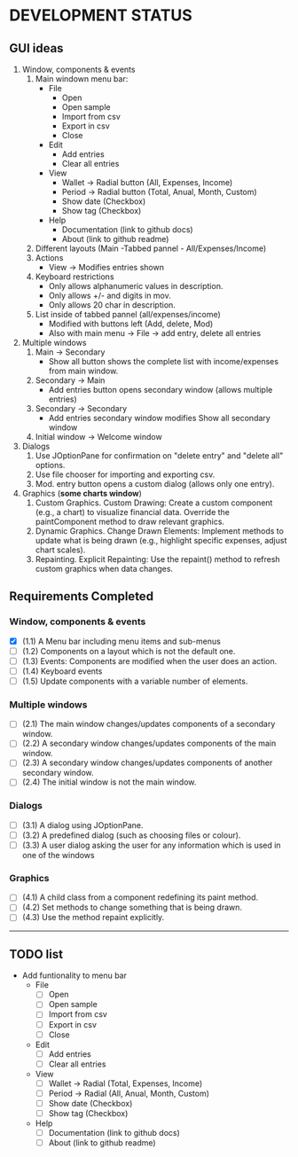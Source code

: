 # DEVELOPMENT STATUS

## GUI ideas
1. Window, components & events
   1. Main windown menu bar:
      - File
        - Open
        - Open sample
        - Import from csv
        - Export in csv
        - Close
      - Edit
        - Add entries
        - Clear all entries
      - View
        - Wallet -> Radial button (All, Expenses, Income)
        - Period -> Radial button (Total, Anual, Month, Custom)
        - Show date (Checkbox)
        - Show tag (Checkbox)
      - Help
        - Documentation (link to github docs)
        - About (link to github readme)
   2. Different layouts (Main -Tabbed pannel - All/Expenses/Income)
   3. Actions
      - View -> Modifies entries shown
   4. Keyboard restrictions
      - Only allows alphanumeric values in description.
      - Only allows +/- and digits in mov.
      - Only allows 20 char in description.
   5. List inside of tabbed pannel (all/expenses/income)
      - Modified with buttons left (Add, delete, Mod)
      - Also with main menu -> File -> add entry, delete all entries 
2. Multiple windows
   1. Main -> Secondary
      - Show all button shows the complete list with income/expenses from main window.
   2. Secondary -> Main
      - Add entries button opens secondary window (allows multiple entries)
   3. Secondary -> Secondary
      - Add entries secondary window modifies Show all secondary window
   4. Initial window -> Welcome window
3. Dialogs
   1. Use JOptionPane for confirmation on "delete entry" and "delete all" options.
   2. Use file chooser for importing and exporting csv.
   3. Mod. entry button opens a custom dialog (allows only one entry).
4. Graphics (**some charts window**)
   1. Custom Graphics. Custom Drawing:
      Create a custom component (e.g., a chart) to visualize financial data.
      Override the paintComponent method to draw relevant graphics.
   2. Dynamic Graphics. Change Drawn Elements:
      Implement methods to update what is being drawn (e.g., highlight specific expenses, adjust chart scales).
   3. Repainting. Explicit Repainting:
      Use the repaint() method to refresh custom graphics when data changes.

## Requirements Completed

### Window, components & events
- [x] (1.1) A Menu bar including menu items and sub-menus
- [ ] (1.2) Components on a layout which is not the default one.
- [ ] (1.3) Events: Components are modified when the user does an action.
- [ ] (1.4) Keyboard events
- [ ] (1.5) Update components with a variable number of elements.

### Multiple windows
- [ ] (2.1) The main window changes/updates components of a secondary window.
- [ ] (2.2) A secondary window changes/updates components of the main window.
- [ ] (2.3) A secondary window changes/updates components of another secondary window.
- [ ] (2.4) The initial window is not the main window.

### Dialogs
- [ ] (3.1) A dialog using JOptionPane.
- [ ] (3.2) A predefined dialog (such as choosing files or colour).
- [ ] (3.3) A user dialog asking the user for any information which is used in one of the 
windows

### Graphics
- [ ] (4.1) A child class from a component redefining its paint method.
- [ ] (4.2) Set methods to change something that is being drawn.
- [ ] (4.3) Use the method repaint explicitly.

--- 

## TODO list

- Add funtionality to menu bar
    - File
        - [ ] Open
        - [ ] Open sample
        - [ ] Import from csv
        - [ ] Export in csv
        - [ ] Close
    - Edit
        - [ ] Add entries
        - [ ] Clear all entries
    - View
        - [ ] Wallet -> Radial (Total, Expenses, Income)
        - [ ] Period -> Radial (All, Anual, Month, Custom)
        - [ ] Show date (Checkbox)
        - [ ] Show tag (Checkbox)
    - Help
        - [ ] Documentation (link to github docs)
        - [ ] About (link to github readme)